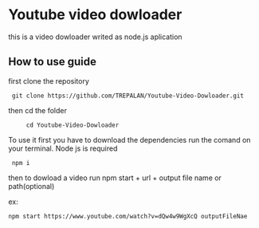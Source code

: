 # Youtube video dowloader

this is a video dowloader writed as node.js aplication

## How to use guide

first clone the repository

     git clone https://github.com/TREPALAN/Youtube-Video-Dowloader.git

then cd the folder

         cd Youtube-Video-Dowloader

To use it first you have to download the dependencies run the comand on your terminal. Node js is required

     npm i

then to dowload a video run npm start + url + output file name or path(optional)

ex:

    npm start https://www.youtube.com/watch?v=dQw4w9WgXcQ outputFileNae
